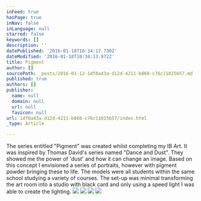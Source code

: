 ```yaml
---
inFeed: true
hasPage: true
inNav: false
inLanguage: null
starred: false
keywords: []
description: ''
datePublished: '2016-01-18T10:34:17.730Z'
dateModified: '2016-01-18T10:34:13.972Z'
title: Pigment
author: []
sourcePath: _posts/2016-01-12-1df0a43a-d12d-4211-b860-c76c11015657.md
published: true
authors: []
publisher:
  name: null
  domain: null
  url: null
  favicon: null
url: 1df0a43a-d12d-4211-b860-c76c11015657/index.html
_type: Article

---
```

The series entitled "Pigment" was created whilst completing my IB Art. It was inspired by Thomas David's series named "Dance and Dust". They showed me the power of 'dust' and how it can change an image.
Based on this concept I envisioned a series of portraits, however with pigment powder bringing these to life. The models were all students within the same school studying a variety of courses.
The set-up was minimal transforming the art room into a studio with black card and only using a speed light I was able to create the lighting.
![](https://s3-us-west-2.amazonaws.com/the-grid-img/p/00ef06ce026d4992fb48c4d9a4fca337aa1bebcd.jpg)
![](https://s3-us-west-2.amazonaws.com/the-grid-img/p/3808e7bb6318777e9a37c2e390ef267e0db09951.jpg)
![](https://s3-us-west-2.amazonaws.com/the-grid-img/p/ef9dd2dc57b0b5c64572cda013d8e4bc33aa389f.jpg)
![](https://s3-us-west-2.amazonaws.com/the-grid-img/p/d7f868e8a2b8b8827830a7c667a3a7c0d68020b1.jpg)